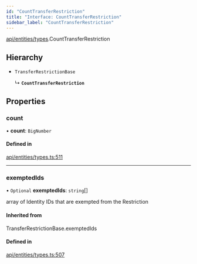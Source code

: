 ```yaml
---
id: "CountTransferRestriction"
title: "Interface: CountTransferRestriction"
sidebar_label: "CountTransferRestriction"
---
```


[api/entities/types](../../../../../modules/API/Entities/Types/Types.md).CountTransferRestriction

## Hierarchy

- `TransferRestrictionBase`

  ↳ **`CountTransferRestriction`**

## Properties

### count

• **count**: `BigNumber`

#### Defined in

[api/entities/types.ts:511](https://github.com/PolymeshAssociation/polymesh-sdk/blob/fbf6882d0/src/api/entities/types.ts#L511)

___

### exemptedIds

• `Optional` **exemptedIds**: `string`[]

array of Identity IDs that are exempted from the Restriction

#### Inherited from

TransferRestrictionBase.exemptedIds

#### Defined in

[api/entities/types.ts:507](https://github.com/PolymeshAssociation/polymesh-sdk/blob/fbf6882d0/src/api/entities/types.ts#L507)
